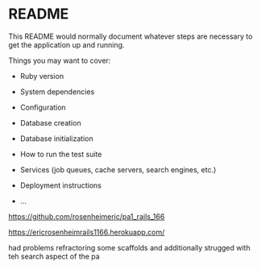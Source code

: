# README

This README would normally document whatever steps are necessary to get the
application up and running.

Things you may want to cover:

* Ruby version

* System dependencies

* Configuration

* Database creation

* Database initialization

* How to run the test suite

* Services (job queues, cache servers, search engines, etc.)

* Deployment instructions

* ...

https://github.com/rosenheimeric/pa1_rails_166

https://ericrosenheimrails1166.herokuapp.com/

had problems refractoring some scaffolds and additionally strugged with teh search aspect of the pa 